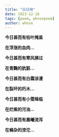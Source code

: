 ```yaml
---
title: "日日相"
date: 1923-12-16
tags: [poem, whosepoem]
author: whose
---
```

**今日甚而有枯叶掩盖**

**在浮涨的血肉...**
<!--一胀想　若观人死尸。胖胀如韦囊盛风。异于本相。是为胀想-->

**今日甚而有寒风拂过**

**在青黤的肮脏...**
<!--二青瘀想　若观死尸。皮肉黄赤瘀黑青黤。是为青瘀．想 -->

**今日甚而有白霜涂漫**

**在裂坏的朽木...**
<!--三坏想　若观死尸。风吹日曝。转大裂坏在地。是为坏．想 -->

**今日甚而有小雪降临**

**在烂紫的污浊...**
<!--四血涂漫想　若观死尸。处处脓血流溢。污秽涂漫。是为血涂漫．想 -->

**今日甚而有晨曦流泻**

**在蝇杂的滂沱...**
<!--五脓烂想　若观死尸。虫脓流出。皮肉坏烂。滂沱在地。是为脓烂．想 -->
